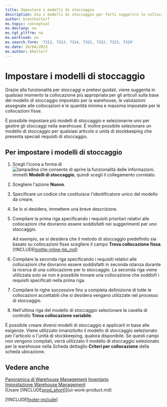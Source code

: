 ```yaml
---
title: Impostare i modelli di stoccaggio
description: Usa i modelli di stoccaggio per farti suggerire le collocazioni più appropriate per i tuoi articoli in un dato momento.
author: brentholtorf
ms.topic: conceptual
ms.devlang: na
ms.tgt_pltfrm: na
ms.workload: na
ms.search.form: '7312, 7313, 7314, 7321, 7322, 7323, 7329'
ms.date: 10/04/2023
ms.author: bholtorf
---
```

# <a name="set-up-put-away-templates"></a>Impostare i modelli di stoccaggio

Grazie alla funzionalità per stoccaggi e prelievi guidati, viene suggerita in qualsiasi momento la collocazione più appropriata per gli articoli sulla base del modello di stoccaggio impostato per la warehouse, le valutazioni assegnate alle collocazioni e le quantità minima e massima impostate per le collocazioni fisse.  

È possibile impostare più modelli di stoccaggio e selezionarne uno per gestire gli stoccaggi nella warehouse. È inoltre possibile selezionare un modello di stoccaggio per qualsiasi articolo o unità di stockkeeping che presenta speciali requisiti di stoccaggio.  

## <a name="to-set-up-put-away-templates"></a>Per impostare i modelli di stoccaggio

1. Scegli l'icona a forma di ![lampadina che consente di aprire la funzionalità delle informazioni.](media/ui-search/search_small.png "Dimmi cosa vuoi fare") immetti **Modelli di stoccaggio**, quindi scegli il collegamento correlato.  
2. Scegliere l'azione **Nuovo**.  
3. Specificare un codice che costituisce l'identificatore unico del modello da creare.  
4. Se lo si desidera, immettere una breve descrizione.  
5. Compilare la prima riga specificando i requisiti prioritari relativi alle collocazioni che dovranno essere soddisfatti nei suggerimenti per uno stoccaggio.

    Ad esempio, se si desidera che il metodo di stoccaggio predefinito sia basato su collocazioni fisse scegliere il campo **Trova collocazione fissa**. [!INCLUDE[tooltip-inline-tip_md](includes/tooltip-inline-tip_md.md)]  
6. Compilare la seconda riga specificando i requisiti relativi alle collocazioni che dovranno essere soddisfatti in seconda istanza durante la ricerca di una collocazione per lo stoccaggio. La seconda riga viene utilizzata solo se non è possibile trovare una collocazione che soddisfi i requisiti specificati nella prima riga.  
7. Compilare le righe successive fino a completa definizione di tutte le collocazioni accettabili che si desidera vengano utilizzate nel processo di stoccaggio.  
8. Nell'ultima riga del modello di stoccaggio selezionare la casella di controllo **Trova collocazione variabile**.  

È possibile creare diversi modelli di stoccaggio e applicarli in base alle esigenze. Viene utilizzato innanzitutto il modello di stoccaggio selezionato per l'articolo o l'unità di stockkeeping, qualora disponibile. Se questi campi non vengono compilati, verrà utilizzato il modello di stoccaggio selezionato per la warehouse nella Scheda dettaglio **Criteri per collocazione** della scheda ubicazione.  

## <a name="see-also"></a>Vedere anche

[Panoramica di Warehouse Management](design-details-warehouse-management.md)
[Inventario](inventory-manage-inventory.md)                                
[Impostazione Warehouse Management](warehouse-setup-warehouse.md)  
[Usare [!INCLUDE[prod_short](includes/prod_short.md)]](ui-work-product.md)  


[!INCLUDE[footer-include](includes/footer-banner.md)]
